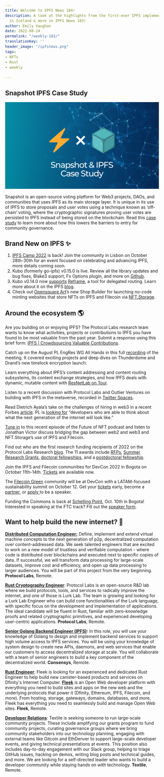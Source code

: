 ```yaml
---
title: Welcome to IPFS News 184!
description: A look at the highlights from the first-ever IPFS implementers event
  in Iceland & more in IPFS News 183!
author: Emily Vaughan
date: 2022-08-24
permalink: "/weekly-183/"
translationKey: ''
header_image: "/ipfsnews.png"
tags:
- NFTs
- Rust
- weekly

---
```

## **Snapshot IPFS Case Study**

![](../assets/cover-afade294.png)

Snapshot is an open-source voting platform for Web3 projects, DAOs, and communities that uses IPFS as its main storage layer. It is unique in its use of IPFS to store proposals and user votes using a technique known as ‘off-chain’ voting, where the cryptographic signatures proving user votes are persisted to IPFS instead of being stored on the blockchain. Read this [case study](https://blog.ipfs.tech/2022-08-25-snapshot-ipfs-case-study/) to learn more about how this lowers the barriers to entry for community governance.

## **Brand New on IPFS ✨**

1. [IPFS Camp 2022](https://2022.ipfs.camp/) is back! Join the community in Lisbon on October 28th-30th for an event focused on celebrating and advancing IPFS, more details coming soon.
2. Kubo (formerly go-ipfs) v0.15.0 is live. Review all the library updates and bug fixes, Blake3 support, Fx Options plugin, and more on [Github](https://github.com/ipfs/kubo/releases/tag/v0.15.0).
3. Kubo v0.14.0 now [supports](https://github.com/ipfs/kubo/releases/tag/v0.14.0#delegated-routing) [Reframe](https://github.com/ipfs/specs/tree/main/reframe#readme), a tool for delegated routing. Learn more about it on the IPFS [blog](https://blog.ipfs.tech/2022-09-02-introducing-reframe/).
4. Check out [Opensquare Art](https://t.co/TrdDYttxkq)’s new Shop Builder for launching no-code minting websites that store NFTs on IPFS and Filecoin via [NFT.Storage](https://nft.storage/).

## **Around the ecosystem 🌎**

Are you building on or enjoying IPFS? The Protocol Labs research team wants to know what activities, projects or contributions to IPFS you have found to be most valuable from the past year. Submit a response using this brief form: [IPFS | Crowdsourcing Valuable Contributions](https://forms.gle/5kUzDSna1yoWScpm7).

Catch up on the August PL EngRes WG All Hands in this full [recording](https://youtu.be/-WEHplQxFrY) of the meeting. It covered exciting projects and deep dives on Thunderdome and Drand’s new timelock encryption launch.

Learn everything about IPFS’s content addressing and content routing subsystems, its content exchange strategies, and how IPFS deals with dynamic, mutable content with [ResNetLab on Tour](https://research.protocol.ai/tutorials/resnetlab-on-tour/).

Listen to a recent discussion with Protocol Labs and Outlier Ventures on building with IPFS in the metaverse, recorded in [Twitter Spaces](https://twitter.com/IPFS/status/1562820869721690112?s=20&t=UY-nwvksa3D4WNnll-zc5w).

Read Dietrich Ayala’s take on the challenges of hiring in web3 in a recent Forbes [article](https://www.forbes.com/sites/ninabambysheva/2022/08/29/web3-growth-stymied-by-scarcity-of-programmers/?sh=2f7fb5907fa4). PL is [looking for](https://boards.greenhouse.io/protocollabs) “developers who are able to think about what the next generation of the internet will look like.”

[Tune in](https://anchor.fm/futureofnft/episodes/Bridging-Web-2-into-Web-3--IPFS--Filecoin--and-NFT-Storage-with-Jonathan-Victor-from-Protocol-Labs-e1mvjdh) to this recent episode of the Future of NFT podcast and listen to Jonathan Victor discuss bridging the gap between web2 and web3 and NFT.Storage’s use of IPFS and Filecoin.

Find out who are the first research funding recipients of 2022 on the Protocol Labs Research [blog](https://research.protocol.ai/blog/2022/protocol-labs-research-funding-recipients-2022/). The 11 awards include [RFPs](https://github.com/protocol/research-grants/tree/master#requests-for-proposals-rfps), [Summer Research Grants](https://github.com/protocol/research-grants/tree/master#protocol-labs-summer-research-grant), [doctoral fellowships](https://github.com/protocol/research-grants/tree/master#protocol-labs-doctoral-fellowship), and a [postdoctoral fellowship](https://github.com/protocol/research-grants/tree/master#protocol-labs-postdoctoral-fellowship).

Join the IPFS and Filecoin communities for DevCon 2022 in Bogota on October 11th-14th. [Tickets](https://devcon.org/en/) are available now.

The [Filecoin Green](https://green.filecoin.io/) community will be at DevCon with a LATAM-focused sustainability summit on October 12. Get your [tickets](https://www.eventbrite.com/e/sustainable-blockchain-summit-latam-tickets-397452199227) early, become a [partner](https://sbs.tech/), or [apply ](https://airtable.com/shr4CeIwfweFUHEkr)to be a speaker.

Funding the Commons is back at [Schelling Point](https://schellingpoint.gitcoin.co/), Oct. 10th in Bogota! Interested in speaking at the FTC track? Fill out the [speaker form](https://airtable.com/shruR7QCn4Bx8tqgg).

## **Want to help build the new internet? 💼**

[**Distributed Computation Engineer:**](https://ipfs.us4.list-manage.com/track/click?u=25473244c7d18b897f5a1ff6b&id=4f2511a4c1&e=c8385b3b0b) Define, implement and extend virtual machine concepts to the next generation of p2p, decentralized computation over content-addressed data. We seek talented engineers that are excited to work on a new model of trustless and verifiable computation - where code is distributed over blockchains and executed next to specific copies of data. If successful, we will transform data processing for large-scale datasets, improve cost and efficiency, and open up data processing to larger audiences. You will be part of this project from the very beginning. **Protocol Labs**, Remote.

[**Rust Cryptography Engineer**](https://boards.greenhouse.io/protocollabs/jobs/4616824004): Protocol Labs is an open-source R&D lab where we build protocols, tools, and services to radically improve the internet, and one of those is Lurk Lab. The team is growing and looking for a Lurk Lab Engineer who can build core functionalities of the Lurk language, with specific focus on the development and implementation of applications. The ideal candidate will be fluent in Rust, familiar with zero-knowledge proofs and related cryptographic primitives, and experienced developing user-centric applications. **Protocol Labs**, Remote.

[**Senior Golang Backend Engineer (IPFS)**](https://consensys.net/open-roles/gh_jid?gh_jid=4322032)**:** In this role, you will use your knowledge of Golang to design and implement backend services to support high volume access to IPFS services. You will be using your knowledge of system design to create new APIs, daemons, and web services that enable our customers to access decentralized storage at scale. You will collaborate with a team of senior engineers to build a key component of the decentralized world. **Consensys**, Remote.

[**Rust Engineer**](https://angel.co/company/fleekhq/jobs/1505997-rust-engineer-remote): Fleek is looking for an experienced and dedicated Rust Engineer to help build new canister-based products and services on Dfinity's Internet Computer. [**Fleek**](https://fleek.co/) is an Open Web developer platform with everything you need to build sites and apps on the new web and the underlying protocols that power it (Dfinity, Ethereum, IPFS, Filecoin, and more). From hosting, storage, gateways, domains, databases, and more, Fleek has everything you need to seamlessly build and manage Open Web sites. **Fleek**, Remote.

[**Developer Relations**](https://boards.greenhouse.io/textileio/jobs/4075619004): Textile is seeking someone to run large-scale community projects. These include amplifying our grants program to fund community projects, curating governance groups where we bring community stakeholders into our technology planning, engaging with external teams like Gitcoin and EthDenver to support large-scale developer events, and giving technical presentations at events. This position also includes day-to-day engagement with our Slack group, helping to triage GitHub issues, hacking on demos, writing blog posts and technical guides, and more. We are looking for a self-directed leader who wants to build a developer community while staying hands on with technology. **Textile**, Remote.